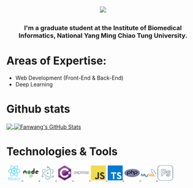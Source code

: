 

<h1 align="center">
  <img src="https://capsule-render.vercel.app/api?type=waving&color=color=0:EEFF00,100:98eb98&height=300&section=header&text=Hi%20👋%20I'm%20Louis&fontSize=90" />
</h1>

<h3 align="center"> I'm a graduate student at the Institute of Biomedical Informatics, National Yang Ming Chiao Tung University. </h3>


# Areas of Expertise: 
<ul>
  <li>Web Development (Front-End & Back-End)</li>
  <li>Deep Learning</li>
</ul>  

# Github stats

<a href="https://github.com/FanwangM/FanwangM">
  <img align="center" src="https://github-readme-stats-dyipt0l08-fanwangm.vercel.app/api/top-langs/?username=Yang-Jiaxiang&hide=html,tex,jupyter%20notebook&title_color=ffffff&text_color=000000&icon_color=bebf5e&bg_color=598559&langs_count=3" />
</a>
<a href="https://github.com/FanwangM/FanwangM">
  <img align="center" src="https://github-readme-stats-dyipt0l08-fanwangm.vercel.app/api?username=Yang-Jiaxiang&show_icons=true&line_height=27&count_private=true&title_color=ffffff&text_color=000000&icon_color=bebf5e&bg_color=598559" alt="Fanwang's GitHub Stats" />
</a>

# Technologies & Tools
<p align="left"> 
  <a href="https://reactjs.org/" target="_blank" rel="noreferrer"> <img src="https://raw.githubusercontent.com/devicons/devicon/master/icons/react/react-original-wordmark.svg" alt="react" width="40" height="40"/> </a> 
  <a href="https://nodejs.org" target="_blank" rel="noreferrer"> <img src="https://raw.githubusercontent.com/devicons/devicon/master/icons/nodejs/nodejs-original-wordmark.svg" alt="nodejs" width="40" height="40"/> </a>
  <a href="https://www.electronjs.org" target="_blank" rel="noreferrer"> <img src="https://raw.githubusercontent.com/devicons/devicon/master/icons/electron/electron-original.svg" alt="electron" width="40" height="40"/> </a>
  <a href="https://www.w3schools.com/cs/" target="_blank" rel="noreferrer"> <img src="https://raw.githubusercontent.com/devicons/devicon/master/icons/csharp/csharp-original.svg" alt="csharp" width="40" height="40"/> </a> 
  <a href="https://expressjs.com" target="_blank" rel="noreferrer"> <img src="https://raw.githubusercontent.com/devicons/devicon/master/icons/express/express-original-wordmark.svg" alt="express" width="40" height="40"/> </a>
  <a href="https://developer.mozilla.org/en-US/docs/Web/JavaScript" target="_blank" rel="noreferrer"> <img src="https://raw.githubusercontent.com/devicons/devicon/master/icons/javascript/javascript-original.svg" alt="javascript" width="40" height="40"/> </a> 
  <a href="https://www.typescriptlang.org/" target="_blank" rel="noreferrer"> <img src="https://raw.githubusercontent.com/devicons/devicon/master/icons/typescript/typescript-original.svg" alt="typescript" width="40" height="40"/> </a> 
  <a href="https://www.php.net" target="_blank" rel="noreferrer"> <img src="https://raw.githubusercontent.com/devicons/devicon/master/icons/php/php-original.svg" alt="php" width="40" height="40"/> </a>
  <a href="https://www.mysql.com/" target="_blank" rel="noreferrer"> <img src="https://raw.githubusercontent.com/devicons/devicon/master/icons/mysql/mysql-original-wordmark.svg" alt="mysql" width="40" height="40"/> </a> 
  <a href="https://www.photoshop.com/en" target="_blank" rel="noreferrer"> <img src="https://raw.githubusercontent.com/devicons/devicon/master/icons/photoshop/photoshop-line.svg" alt="photoshop" width="40" height="40"/> </a> 
   </p>
  


